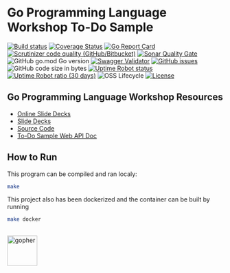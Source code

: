 # Go Programming Language Workshop To-Do Sample

[![Build status](https://img.shields.io/travis/rfinochi/golang-workshop-todo?style=plastic&logo=travis)](https://travis-ci.org/rfinochi/golang-workshop-todo)
[![Coverage Status](https://img.shields.io/coveralls/github/rfinochi/golang-workshop-todo?style=plastic&logo=coveralls)](https://coveralls.io/github/rfinochi/golang-workshop-todo)
[![Go Report Card](https://goreportcard.com/badge/github.com/rfinochi/golang-workshop-todo?style=plastic)](https://goreportcard.com/report/github.com/rfinochi/golang-workshop-todo)
[![Scrutinizer code quality (GitHub/Bitbucket)](https://img.shields.io/scrutinizer/quality/g/rfinochi/golang-workshop-todo?style=plastic&logo=scrutinizer)](https://scrutinizer-ci.com/g/rfinochi/golang-workshop-todo/?branch=master)
[![Sonar Quality Gate](https://img.shields.io/sonar/quality_gate/rfinochi_golang-workshop-todo?server=https%3A%2F%2Fsonarcloud.io&style=plastic)](https://sonarcloud.io/dashboard?id=rfinochi_golang-workshop-todo)
![GitHub go.mod Go version](https://img.shields.io/github/go-mod/go-version/rfinochi/golang-workshop-todo?style=plastic)
[![Swagger Validator](https://img.shields.io/swagger/valid/3.0?specUrl=https%3A%2F%2Ftodo.golang-workshop.io%2Fapi-docs%2Fdoc.json&style=plastic&logo=swagger)](https://todo.golang-workshop.io/api-docs/index.html)
[![GitHub issues](https://img.shields.io/github/issues/rfinochi/golang-workshop-todo?style=plastic)](https://github.com/rfinochi/golang-workshop-todo)
![GitHub code size in bytes](https://img.shields.io/github/languages/code-size/rfinochi/golang-workshop-todo?style=plastic)
[![Uptime Robot status](https://img.shields.io/uptimerobot/status/m783377538-77d474a53864e824fc78e179?style=plastic)](https://todo.golang-workshop.io/api-docs/index.html)
[![Uptime Robot ratio (30 days)](https://img.shields.io/uptimerobot/ratio/m783377538-77d474a53864e824fc78e179?style=plastic)](https://status.golang-workshop.io)
![OSS Lifecycle](https://img.shields.io/osslifecycle/rfinochi/golang-workshop-todo?style=plastic)
[![License](https://img.shields.io/github/license/rfinochi/golang-workshop-todo?style=plastic)](https://opensource.org/licenses/mit-license.php)

## Go Programming Language Workshop Resources

* [Online Slide Decks](https://decks.golang-workshop.io)
* [Slide Decks](https://github.com/rfinochi/golang-workshop-decks/tree/master/content)
* [Source Code](https://github.com/rfinochi/golang-workshop-src)
* [To-Do Sample Web API Doc](https://todo.golang-workshop.io/api-docs/index.html)

## How to Run

This program can be compiled and ran localy:
```bash
make
```

This project also has been dockerized and the container can be built by running
```bash
make docker
```
## 
<img src="https://blog.golang.org/gopher/gopher.png" alt="gopher" width="70"/>
